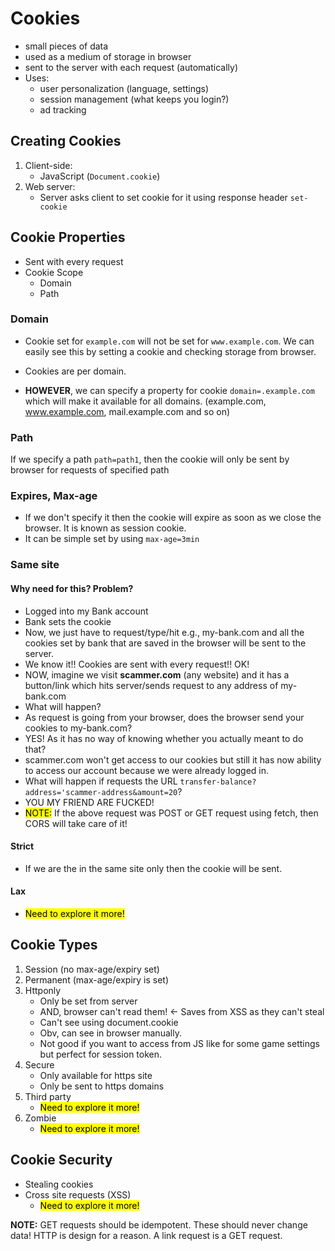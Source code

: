 # Cookies
- small pieces of data
- used as a medium of storage in browser 
- sent to the server with each request (automatically)
- Uses:
    - user personalization (language, settings)
    - session management (what keeps you login?)
    - ad tracking

## Creating Cookies
1. Client-side: 
    - JavaScript (`Document.cookie`)
2. Web server:
    - Server asks client to set cookie for it using response header `set-cookie`

## Cookie Properties
- Sent with every request
- Cookie Scope
    - Domain
    - Path
### Domain
- Cookie set for `example.com` will not be set for `www.example.com`. We can easily see this by setting a cookie and checking storage from browser.

- Cookies are per domain.

- **HOWEVER**, we can specify a property for cookie `domain=.example.com` which will make it available for all domains. (example.com, www.example.com, mail.example.com and so on)


### Path
If we specify a path `path=path1`, then the cookie will only be sent by browser for requests of specified path

### Expires, Max-age
- If we don't specify it then the cookie will expire as soon as we close the browser. It is known as session cookie.
- It can be simple set by using `max-age=3min`

### Same site

#### Why need for this? Problem?
- Logged into my Bank account
- Bank sets the cookie
- Now, we just have to request/type/hit e.g., my-bank.com and all the cookies set by bank that are saved in the browser will be sent to the server.
- We know it!! Cookies are sent with every request!! OK!
- NOW, imagine we visit **scammer.com** (any website) and it has a button/link which hits server/sends request to any address of my-bank.com
- What will happen?
- As request is going from your browser, does the browser send your cookies to my-bank.com?
- YES! As it has no way of knowing whether you actually meant to do that?
- scammer.com won't get access to our cookies but still it has now ability to access our account because we were already logged in. 
- What will happen if requests the URL `transfer-balance?address='scammer-address&amount=20`? 
- YOU MY FRIEND ARE FUCKED!
- <mark>NOTE:</mark> If the above request was POST or GET request using fetch, then CORS will take care of it!

#### Strict
- If we are the in the same site only then the cookie will be sent.

#### Lax
- <mark>Need to explore it more!</mark>

## Cookie Types
1. Session (no max-age/expiry set)
2. Permanent (max-age/expiry is set)
3. Httponly
    - Only be set from server
    - AND, browser can't read them! <- Saves from XSS as they can't steal
    - Can't see using document.cookie
    - Obv, can see in browser manually.
    - Not good if you want to access from JS like for some game settings but perfect for session token.
4. Secure
    - Only available for https site
    - Only be sent to https domains
5. Third party
    - <mark>Need to explore it more!</mark>
6. Zombie
    - <mark>Need to explore it more!</mark>

## Cookie Security
- Stealing cookies
- Cross site requests (XSS)
    - <mark>Need to explore it more!</mark>

**NOTE:** GET requests should be idempotent. These should never change data! HTTP is design for a reason. A link request is a GET request.

